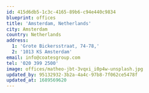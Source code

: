 ```yaml
---
id: 415d6db5-1c3c-4165-89b6-c94e440c9834
blueprint: offices
title: 'Amsterdam, Netherlands'
city: Amsterdam
country: Netherlands
address:
  1: 'Grote Bickersstraat, 74-78,'
  2: '1013 KS Amsterdam'
email: info@coatesgroup.com
tel: '020 399 2500'
image: offices/matheo-jbt-3vqxi_i0p4w-unsplash.jpg
updated_by: 95132932-3b2a-4a4c-97b8-7f062ce5478f
updated_at: 1689569620
---
```

